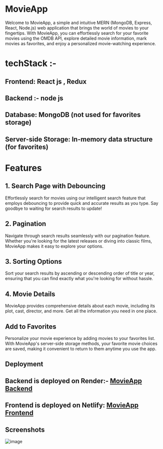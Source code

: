 # MovieApp
Welcome to MovieApp, a simple and intuitive MERN (MongoDB, Express, React, Node.js) web application that brings the world of movies to your fingertips. With MovieApp, you can effortlessly search for your favorite movies using the OMDB API, explore detailed movie information, mark movies as favorites, and enjoy a personalized movie-watching experience.



# techStack :-
## Frontend: React js , Redux
## Backend :- node js
## Database: MongoDB (not used for favorites storage)
## Server-side Storage: In-memory data structure (for favorites)


# Features

## 1. Search Page with Debouncing
Effortlessly search for movies using our intelligent search feature that employs debouncing to provide quick and accurate results as you type. Say goodbye to waiting for search results to update!


## 2. Pagination
Navigate through search results seamlessly with our pagination feature. Whether you're looking for the latest releases or diving into classic films, MovieApp makes it easy to explore your options.

## 3. Sorting Options
Sort your search results by ascending or descending order of title or year, ensuring that you can find exactly what you're looking for without hassle.

## 4. Movie Details
MovieApp provides comprehensive details about each movie, including its plot, cast, director, and more. Get all the information you need in one place.

## Add to Favorites
Personalize your movie experience by adding movies to your favorites list. With MovieApp's server-side storage methods, your favorite movie choices are saved, making it convenient to return to them anytime you use the app.

## Deployment 
## Backend is deployed on Render:- <a href="https://movie123.onrender.com/api/movies/search?query=avengers">MovieApp Backend</a>
## Frontend is deployed on Netlify: <a href="https://cozy-jelly-e12350.netlify.app/"> MovieApp Frontend </a>


## Screenshots
![image](https://github.com/dhananjayverma/MovieApp/assets/108890988/09ad916f-5693-4acf-928c-e13dac360e78)







